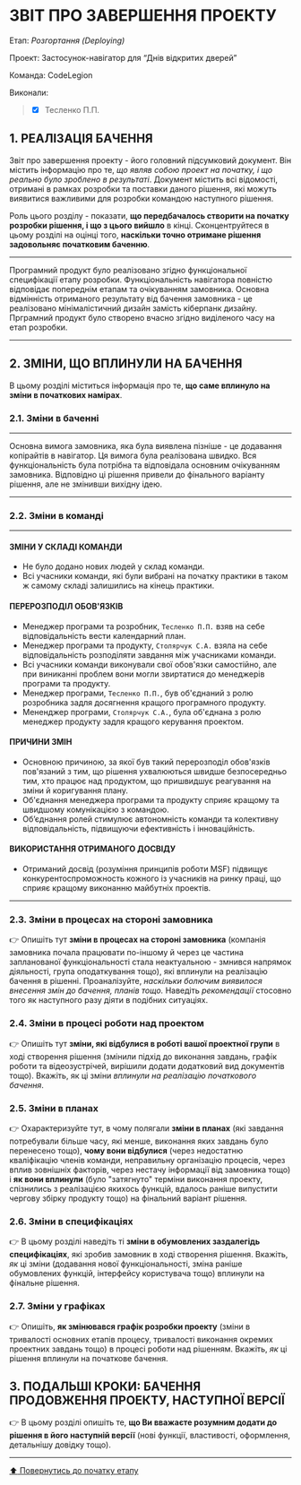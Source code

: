 ﻿# ЗВІТ ПРО ЗАВЕРШЕННЯ ПРОЕКТУ

Етап: *Розгортання (Deploying)*

Проект: Застосунок-навігатор для “Днів відкритих дверей”

Команда: CodeLegion

Виконали:
>- [x] Тесленко П.П.

##  **1. РЕАЛІЗАЦІЯ БАЧЕННЯ**

Звіт про завершення проекту - його головний підсумковий документ. Він містить інформацію про те, *що являв собою проект на початку, і що реально було зроблено в результаті*. Документ містить всі відомості, отримані в рамках розробки та поставки даного рішення, які можуть виявитися важливими для розробки командою наступного рішення. 

Роль цього розділу - показати, **що передбачалось створити на початку розробки рішення, і що з цього вийшло** в кінці. Сконцентруйтеся в цьому розділі на оцінці того, **наскільки точно отримане рішення задовольняє початковим баченню**.

---

Програмний продукт було реалізовано згідно функціональної специфікації етапу розробки. Функціональність навігатора повністю відповідає попереднім етапам та очікуванням замовника. Основна відмінність отриманого результату від бачення замовника - це реалізовано мінімалістичний дизайн замість кіберпанк дизайну. Прграмний продукт було створено вчасно згідно виділеного часу на етап розробки. 

---

##  **2. ЗМІНИ, ЩО ВПЛИНУЛИ НА БАЧЕННЯ**
В цьому розділі міститься інформація про те, **що саме вплинуло на зміни в початкових намірах**. 

### **2.1. Зміни в баченні**

---

Основна вимога замовника, яка була виявлена пізніше - це додавання копірайтів в навігатор. Ця вимога була реалізована швидко. Вся функціональність була потрібна та відповідала основним очікуванням замовника. Відповідно ці рішення привели до фінального варіанту рішення, але не змінивши вихідну ідею.

---

### **2.2. Зміни в команді**

---

#### ЗМІНИ У СКЛАДІ КОМАНДИ
- Не було додано нових людей у склад команди.
- Всі учасники команди, які були вибрані на початку практики в таком ж самому складі залишились на кінець практики.

#### ПЕРЕРОЗПОДІЛ ОБОВ'ЯЗКІВ
- Менеджер програми та розробник, ```Тесленко П.П.``` взяв на себе відповідальність вести календарний план.
- Менеджер програми та продукту, ```Столярчук С.А.``` взяла на себе відповідальність розподіляти завдання між учасниками команди.
- Всі учасники команди виконували свої обов'язки самостійно, але при виниканні проблем вони могли звиртатися до менеджерів програми та продукту.
- Менеджер програми, ```Тесленко П.П.```, був об'єднаний з ролю розробника задля досягнення кращого програмного продукту.
- Мененджер програми, ```Столярчук С.А.```, була об'єднана з ролю менеджер продукту задля кращого керування проектом.

#### ПРИЧИНИ ЗМІН
- Основною причиною, за якої був такий перерозподіл обов'язків пов'язаний з тим, що рішення ухвалюються швидше безпосередньо тим, хто працює над продуктом, що пришвидшує реагування на зміни й коригування плану.
- Об'єднання менеджера програми та продукту сприяє кращому та швидшому комунікацією з командою.
- Об’єднання ролей стимулює автономність команди та колективну відповідальність, підвищуючи ефективність і інноваційність.

#### ВИКОРИСТАННЯ ОТРИМАНОГО ДОСВІДУ
- Отриманий досвід (розуміння принципів роботи MSF) підвищує конкурентоспроможность кожного із учасників на ринку праці, що сприяє кращому виконанню майбутніх проектів.

---

###  **2.3. Зміни в процесах на стороні замовника** 

:point_right: Опишіть тут **зміни в процесах на стороні замовника** (компанія замовника почала працювати по-іншому й через це частина запланованої функціональності стала неактуальною - змнився напрямок діяльності, група оподаткування тощо), які вплинули на реалізацію бачення в рішенні. Проаналізуйте, *наскільки болючим виявилося внесення змін до бачення, планів тощо.* Наведіть *рекомендації* стосовно того як наступного разу діяти в подібних ситуаціях.

###  **2.4. Зміни в процесі роботи над проектом**

:point_right: Опишіть тут **зміни, які відбулися в роботі вашої проектної групи** в ході створення рішення (змінили підхід до виконання завдань, графік роботи та відеозустрічей, вирішили додати додатковий вид документів тощо). Вкажіть, як ці зміни *вплинули на реалізацію початкового бачення*.

###  **2.5. Зміни в планах**

:point_right: Охарактеризуйте тут, в чому полягали **зміни в планах** (які завдання потребували більше часу, які менше, виконання яких завдань було перенесено тощо), **чому вони відбулися** (через недостатню кваліфікацію членів команди, неправильну організацію процесів, через вплив зовнішніх факторів, через нестачу інформації від замовника тощо) і **як вони вплинули** (було "затягнуто" терміни виконання проекту, спізнились з реалізацією якихось функцій, вдалось раніше випустити чергову збірку продукту тощо) на фінальний варіант рішення.

###  **2.6. Зміни в специфікаціях**

:point_right: В цьому розділі наведіть ті **зміни в обумовлених заздалегідь специфікаціях**, які зробив замовник в ході створення рішення. Вкажіть, *як* ці зміни (додавання нової функціональності, зміна раніше обумовлених функцій, інтерфейсу користувача тощо) вплинули на фінальне рішення.

###  **2.7. Зміни у графіках**

:point_right: Опишіть, **як змінювався графік розробки проекту** (зміни в тривалості основних етапів процесу, тривалості виконання окремих проектних завдань тощо) в процесі роботи над рішенням. Вкажіть, *як* ці рішення вплинули на початкове бачення.

## **3. ПОДАЛЬШІ КРОКИ: БАЧЕННЯ ПРОДОВЖЕННЯ ПРОЕКТУ, НАСТУПНОЇ ВЕРСІЇ**

:point_right: В цьому розділі опишіть те, **що Ви вважаєте розумним додати до рішення в його наступній версії** (нові функції, властивості, оформлення, детальнішу довідку тощо).

---
[:arrow_up: Повернутись до початку етапу](/docs/5.Deploying/README.md)
